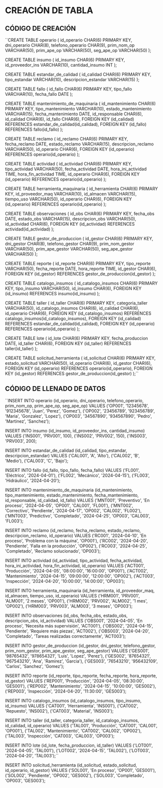 # CREACIÓN DE TABLA

## CÓDIGO DE CREACIÓN

``CREATE TABLE operario (
    id_operario CHAR(6) PRIMARY KEY,
    dni_operario CHAR(8),
    telefono_operario CHAR(9),
    prim_nom_op VARCHAR(50),
    prim_ape_op VARCHAR(50),
    seg_ape_op VARCHAR(50)
);

CREATE TABLE insumo (
    id_insumo CHAR(6) PRIMARY KEY,
    id_proveedor_ins VARCHAR(10),
    cantidad_insumo INT
);

CREATE TABLE estandar_de_calidad (
    id_calidad CHAR(6) PRIMARY KEY,
    tipo_estandar VARCHAR(10),
    descripcion_estandar VARCHAR(15)
);

CREATE TABLE fallo (
    id_fallo CHAR(6) PRIMARY KEY,
    tipo_fallo VARCHAR(10),
    fecha_fallo DATE
);

CREATE TABLE mantenimiento_de_maquinaria (
    id_mantenimiento CHAR(6) PRIMARY KEY,
    tipo_mantenimiento VARCHAR(10),
    estado_mantenimiento VARCHAR(15),
    fecha_mantenimiento DATE,
    id_responsable CHAR(6),
    id_calidad CHAR(6),
    id_fallo CHAR(6),
    FOREIGN KEY (id_calidad) REFERENCES estandar_de_calidad(id_calidad),
    FOREIGN KEY (id_fallo) REFERENCES fallo(id_fallo)
);

CREATE TABLE reclamo (
    id_reclamo CHAR(6) PRIMARY KEY,
    fecha_reclamo DATE,
    estado_reclamo VARCHAR(15),
    descripcion_reclamo VARCHAR(50),
    id_operario CHAR(6),
    FOREIGN KEY (id_operario) REFERENCES operario(id_operario)
);

CREATE TABLE actividad (
    id_actividad CHAR(6) PRIMARY KEY,
    tipo_actividad VARCHAR(50),
    fecha_actividad DATE,
    hora_ini_actividad TIME,
    hora_fin_actividad TIME,
    id_operario CHAR(6),
    FOREIGN KEY (id_operario) REFERENCES operario(id_operario)
);

CREATE TABLE herramienta_maquinaria (
    id_herramienta CHAR(6) PRIMARY KEY,
    id_proveedor_maq VARCHAR(10),
    id_almacen VARCHAR(15),
    tiempo_uso VARCHAR(50),
    id_operario CHAR(6),
    FOREIGN KEY (id_operario) REFERENCES operario(id_operario)
);

CREATE TABLE observaciones (
    id_obs CHAR(6) PRIMARY KEY,
    fecha_obs DATE,
    estado_obs VARCHAR(15),
    descripcion_obs VARCHAR(50),
    id_actividad CHAR(6),
    FOREIGN KEY (id_actividad) REFERENCES actividad(id_actividad)
);

CREATE TABLE gestor_de_produccion (
    id_gestor CHAR(6) PRIMARY KEY,
    dni_gestor CHAR(8),
    telefono_gestor CHAR(9),
    prim_nom_gestor VARCHAR(50),
    prim_ape_gestor VARCHAR(50),
    seg_ape_gestor VARCHAR(50)
);

CREATE TABLE reporte (
    id_reporte CHAR(6) PRIMARY KEY,
    tipo_reporte VARCHAR(50),
    fecha_reporte DATE,
    hora_reporte TIME,
    id_gestor CHAR(6),
    FOREIGN KEY (id_gestor) REFERENCES gestor_de_produccion(id_gestor)
);

CREATE TABLE catalogo_insumos (
    id_catalogo_insumos CHAR(6) PRIMARY KEY,
    tipo_insumo VARCHAR(50),
    id_insumo CHAR(6),
    FOREIGN KEY (id_insumo) REFERENCES insumo(id_insumo)
);

CREATE TABLE taller (
    id_taller CHAR(6) PRIMARY KEY,
    categoria_taller VARCHAR(50),
    id_catalogo_insumos CHAR(6),
    id_calidad CHAR(6),
    id_operario CHAR(6), 
	FOREIGN KEY (id_catalogo_insumos) REFERENCES catalogo_insumos(id_catalogo_insumos),
    FOREIGN KEY (id_calidad) REFERENCES estandar_de_calidad(id_calidad),
    FOREIGN KEY (id_operario) REFERENCES operario(id_operario)
);

CREATE TABLE lote (
    id_lote CHAR(6) PRIMARY KEY,
    fecha_produccion DATE,
    id_taller CHAR(6),
    FOREIGN KEY (id_taller) REFERENCES taller(id_taller)
);

CREATE TABLE solicitud_herramienta (
    id_solicitud CHAR(6) PRIMARY KEY,
    estado_solicitud VARCHAR(50),
    id_operario CHAR(6),
    id_gestor CHAR(6),
    FOREIGN KEY (id_operario) REFERENCES operario(id_operario),
    FOREIGN KEY (id_gestor) REFERENCES gestor_de_produccion(id_gestor)
);``

## CÓDIGO DE LLENADO DE DATOS

``INSERT INTO operario (id_operario, dni_operario, telefono_operario, prim_nom_op, prim_ape_op, seg_ape_op)
VALUES 
('OP001', '12345678', '912345678', 'Juan', 'Perez', 'Gomez'),
('OP002', '23456789', '923456789', 'Maria', 'Gonzalez', 'Lopez'),
('OP003', '34567890', '934567890', 'Pedro', 'Martinez', 'Sanchez');


INSERT INTO insumo (id_insumo, id_proveedor_ins, cantidad_insumo)
VALUES 
('INS001', 'PRV001', 100),
('INS002', 'PRV002', 150),
('INS003', 'PRV003', 200);


INSERT INTO estandar_de_calidad (id_calidad, tipo_estandar, descripcion_estandar)
VALUES 
('CAL001', 'A', 'Alto'),
('CAL002', 'B', 'Medio'),
('CAL003', 'C', 'Bajo');


INSERT INTO fallo (id_fallo, tipo_fallo, fecha_fallo)
VALUES 
('FL001', 'Eléctrico', '2024-04-01'),
('FL002', 'Mecánico', '2024-04-15'),
('FL003', 'Hidráulico', '2024-04-20');


INSERT INTO mantenimiento_de_maquinaria (id_mantenimiento, tipo_mantenimiento, estado_mantenimiento, fecha_mantenimiento, id_responsable, id_calidad, id_fallo)
VALUES 
('MNT001', 'Preventivo', 'En proceso', '2024-04-05', 'OP001', 'CAL001', 'FL001'),
('MNT002', 'Correctivo', 'Pendiente', '2024-04-17', 'OP002', 'CAL002', 'FL002'),
('MNT003', 'Predictivo', 'Completado', '2024-04-25', 'OP003', 'CAL003', 'FL003');


INSERT INTO reclamo (id_reclamo, fecha_reclamo, estado_reclamo, descripcion_reclamo, id_operario)
VALUES 
('RC001', '2024-04-10', 'En proceso', 'Problema con la máquina', 'OP001'),
('RC002', '2024-04-20', 'Pendiente', 'Falla en la producción', 'OP002'),
('RC003', '2024-04-25', 'Completado', 'Reclamo solucionado', 'OP003');


INSERT INTO actividad (id_actividad, tipo_actividad, fecha_actividad, hora_ini_actividad, hora_fin_actividad, id_operario)
VALUES 
('ACT001', 'Producción', '2024-04-05', '08:00:00', '16:00:00', 'OP001'),
('ACT002', 'Mantenimiento', '2024-04-15', '09:00:00', '12:00:00', 'OP002'),
('ACT003', 'Inspección', '2024-04-20', '10:00:00', '14:00:00', 'OP003');


INSERT INTO herramienta_maquinaria (id_herramienta, id_proveedor_maq, id_almacen, tiempo_uso, id_operario)
VALUES 
('HRM001', 'PRV001', 'ALM001', '2 meses', 'OP001'),
('HRM002', 'PRV002', 'ALM002', '1 mes', 'OP002'),
('HRM003', 'PRV003', 'ALM003', '3 meses', 'OP003');


INSERT INTO observaciones (id_obs, fecha_obs, estado_obs, descripcion_obs, id_actividad)
VALUES 
('OBS001', '2024-04-05', 'En proceso', 'Necesita más supervisión', 'ACT001'),
('OBS002', '2024-04-15', 'Pendiente', 'Requiere más piezas', 'ACT002'),
('OBS003', '2024-04-20', 'Completado', 'Tareas realizadas correctamente', 'ACT003');


INSERT INTO gestor_de_produccion (id_gestor, dni_gestor, telefono_gestor, prim_nom_gestor, prim_ape_gestor, seg_ape_gestor)
VALUES 
('GES001', '98765432', '978654321', 'Luis', 'Lopez', 'Perez'),
('GES002', '87654321', '967543210', 'Ana', 'Ramirez', 'Garcia'),
('GES003', '76543210', '956432109', 'Carlos', 'Sanchez', 'Gomez');


INSERT INTO reporte (id_reporte, tipo_reporte, fecha_reporte, hora_reporte, id_gestor)
VALUES 
('REP001', 'Producción', '2024-04-05', '08:30:00', 'GES001'),
('REP002', 'Mantenimiento', '2024-04-15', '10:00:00', 'GES002'),
('REP003', 'Inspección', '2024-04-20', '11:30:00', 'GES003');


INSERT INTO catalogo_insumos (id_catalogo_insumos, tipo_insumo, id_insumo)
VALUES 
('CAT001', 'Herramienta', 'INS001'),
('CAT002', 'Repuesto', 'INS002'),
('CAT003', 'Material', 'INS003');


INSERT INTO taller (id_taller, categoria_taller, id_catalogo_insumos, id_calidad, id_operario)
VALUES 
('TAL001', 'Producción', 'CAT001', 'CAL001', 'OP001'),
('TAL002', 'Mantenimiento', 'CAT002', 'CAL002', 'OP002'),
('TAL003', 'Inspección', 'CAT003', 'CAL003', 'OP003');


INSERT INTO lote (id_lote, fecha_produccion, id_taller)
VALUES 
('LOT001', '2024-04-05', 'TAL001'),
('LOT002', '2024-04-15', 'TAL002'),
('LOT003', '2024-04-20', 'TAL003');``


INSERT INTO solicitud_herramienta (id_solicitud, estado_solicitud, id_operario, id_gestor)
VALUES 
('SOL001', 'En proceso', 'OP001', 'GES001'),
('SOL002', 'Pendiente', 'OP002', 'GES002'),
('SOL003', 'Completado', 'OP003', 'GES003');
